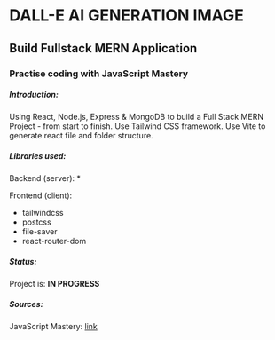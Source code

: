 # DALL-E AI GENERATION IMAGE
## Build Fullstack MERN Application
### Practise coding with JavaScript Mastery

##### Introduction:
Using React, Node.js, Express & MongoDB to build a Full Stack MERN Project - from start to finish. Use Tailwind CSS framework. Use Vite to generate react file and folder structure.

##### Libraries used:
Backend (server):
* 

Frontend (client):
* tailwindcss
* postcss
* file-saver
* react-router-dom

##### Status:
Project is: **IN PROGRESS**

##### Sources:
JavaScript Mastery: [link](https://www.youtube.com/watch?v=EyIvuigqDoA&ab_channel=JavaScriptMastery)